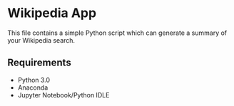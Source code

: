 # Wikipedia App

This file contains a simple Python script which can generate a summary of your Wikipedia search. 

## Requirements 
 - Python 3.0
 - Anaconda
 - Jupyter Notebook/Python IDLE